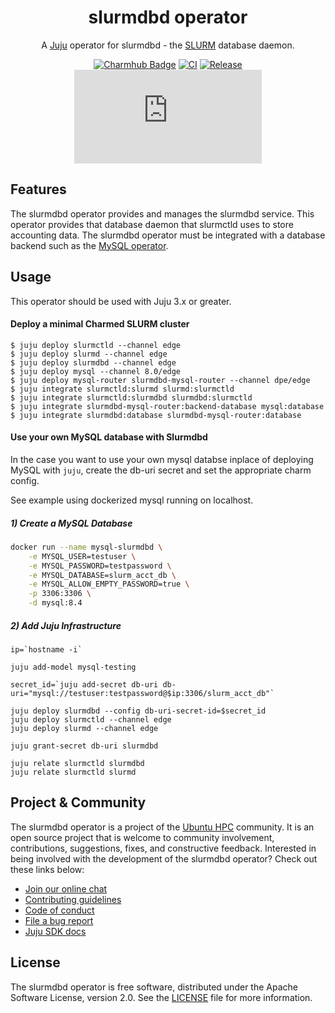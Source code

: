 <div align="center">

# slurmdbd operator

A [Juju](https://juju.is) operator for slurmdbd - the [SLURM](https://slurm.schedmd.com/overview.html) database daemon.

[![Charmhub Badge](https://charmhub.io/slurmdbd/badge.svg)](https://charmhub.io/slurmdbd)
[![CI](https://github.com/omnivector-solutions/slurmdbd-operator/actions/workflows/ci.yaml/badge.svg)](https://github.com/omnivector-solutions/slurmdbd-operator/actions/workflows/ci.yaml/badge.svg)
[![Release](https://github.com/omnivector-solutions/slurmdbd-operator/actions/workflows/release.yaml/badge.svg)](https://github.com/omnivector-solutions/slurmdbd-operator/actions/workflows/release.yaml/badge.svg)
[![Matrix](https://img.shields.io/matrix/ubuntu-hpc%3Amatrix.org?logo=matrix&label=ubuntu-hpc)](https://matrix.to/#/#ubuntu-hpc:matrix.org)

</div>

## Features

The slurmdbd operator provides and manages the slurmdbd service. This operator provides that database daemon that slurmctld uses to store accounting data. The slurmdbd operator must be integrated with a database backend such as the [MySQL operator](https://charmhub.io/mysql).

## Usage

This operator should be used with Juju 3.x or greater.

#### Deploy a minimal Charmed SLURM cluster

```shell
$ juju deploy slurmctld --channel edge
$ juju deploy slurmd --channel edge
$ juju deploy slurmdbd --channel edge
$ juju deploy mysql --channel 8.0/edge
$ juju deploy mysql-router slurmdbd-mysql-router --channel dpe/edge
$ juju integrate slurmctld:slurmd slurmd:slurmctld
$ juju integrate slurmctld:slurmdbd slurmdbd:slurmctld
$ juju integrate slurmdbd-mysql-router:backend-database mysql:database
$ juju integrate slurmdbd:database slurmdbd-mysql-router:database
```

#### Use your own MySQL database with Slurmdbd
In the case you want to use your own mysql databse inplace of deploying MySQL with `juju`,
create the db-uri secret and set the appropriate charm config.

See example using dockerized mysql running on localhost.

##### 1) Create a MySQL Database
```bash
docker run --name mysql-slurmdbd \
    -e MYSQL_USER=testuser \
    -e MYSQL_PASSWORD=testpassword \
    -e MYSQL_DATABASE=slurm_acct_db \
    -e MYSQL_ALLOW_EMPTY_PASSWORD=true \
    -p 3306:3306 \
    -d mysql:8.4
```

##### 2) Add Juju Infrastructure
```
ip=`hostname -i`

juju add-model mysql-testing

secret_id=`juju add-secret db-uri db-uri="mysql://testuser:testpassword@$ip:3306/slurm_acct_db"`

juju deploy slurmdbd --config db-uri-secret-id=$secret_id
juju deploy slurmctld --channel edge
juju deploy slurmd --channel edge

juju grant-secret db-uri slurmdbd

juju relate slurmctld slurmdbd
juju relate slurmctld slurmd
```

## Project & Community

The slurmdbd operator is a project of the [Ubuntu HPC](https://discourse.ubuntu.com/t/high-performance-computing-team/35988) 
community. It is an open source project that is welcome to community involvement, contributions, suggestions, fixes, and 
constructive feedback. Interested in being involved with the development of the slurmdbd operator? Check out these links below:

* [Join our online chat](https://matrix.to/#/#ubuntu-hpc:matrix.org)
* [Contributing guidelines](./CONTRIBUTING.md)
* [Code of conduct](https://ubuntu.com/community/ethos/code-of-conduct)
* [File a bug report](https://github.com/omnivector-solutions/slurmctld-operator/issues)
* [Juju SDK docs](https://juju.is/docs/sdk)

## License

The slurmdbd operator is free software, distributed under the Apache Software License, version 2.0. See the [LICENSE](./LICENSE) file for more information.
